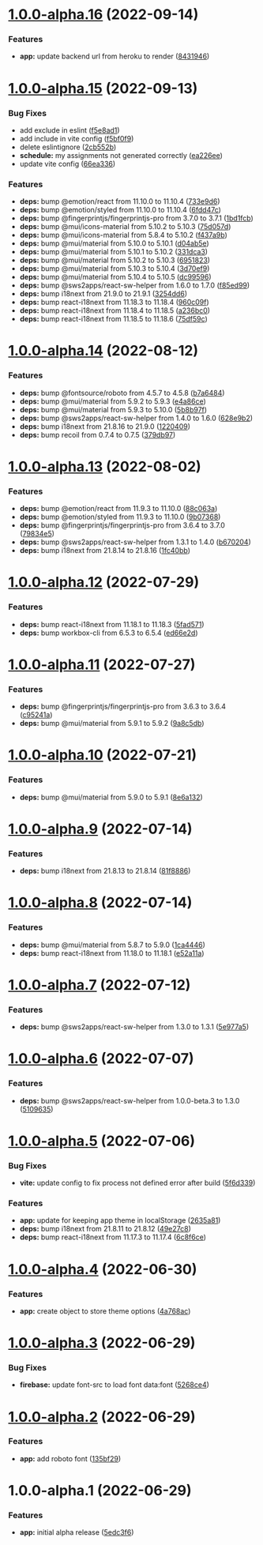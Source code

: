 # [1.0.0-alpha.16](https://github.com/sws2apps/sws-pocket/compare/v1.0.0-alpha.15...v1.0.0-alpha.16) (2022-09-14)


### Features

* **app:** update backend url from heroku to render ([8431946](https://github.com/sws2apps/sws-pocket/commit/8431946ff00fb9537d13402818fef3d7750c312c))

# [1.0.0-alpha.15](https://github.com/sws2apps/sws-pocket/compare/v1.0.0-alpha.14...v1.0.0-alpha.15) (2022-09-13)


### Bug Fixes

* add exclude in eslint ([f5e8ad1](https://github.com/sws2apps/sws-pocket/commit/f5e8ad18346293f6b75a3b112fa8c675c5bc540c))
* add include in vite config ([f5bf0f9](https://github.com/sws2apps/sws-pocket/commit/f5bf0f9fbdeeb55b2d1f7ed3fd3b08b58adde00a))
* delete eslintignore ([2cb552b](https://github.com/sws2apps/sws-pocket/commit/2cb552b1002eeb99eb518650f2ccf783fb5476d9))
* **schedule:** my assignments not generated correctly ([ea226ee](https://github.com/sws2apps/sws-pocket/commit/ea226ee876188182455d635d4cbecf32d17e17a8))
* update vite config ([66ea336](https://github.com/sws2apps/sws-pocket/commit/66ea3361805cc7dacff31dcf47f72ade1e225b48))


### Features

* **deps:** bump @emotion/react from 11.10.0 to 11.10.4 ([733e9d6](https://github.com/sws2apps/sws-pocket/commit/733e9d69bc27d9a7fb736e80fd14ca42e0e59d7d))
* **deps:** bump @emotion/styled from 11.10.0 to 11.10.4 ([6fdd47c](https://github.com/sws2apps/sws-pocket/commit/6fdd47cb84142334f1d3bce5431c71f11bc1f496))
* **deps:** bump @fingerprintjs/fingerprintjs-pro from 3.7.0 to 3.7.1 ([1bd1fcb](https://github.com/sws2apps/sws-pocket/commit/1bd1fcb8d408d732cea290517b0ae482953486bb))
* **deps:** bump @mui/icons-material from 5.10.2 to 5.10.3 ([75d057d](https://github.com/sws2apps/sws-pocket/commit/75d057ded7559d31cdd7091dd748a2808638df4f))
* **deps:** bump @mui/icons-material from 5.8.4 to 5.10.2 ([f437a9b](https://github.com/sws2apps/sws-pocket/commit/f437a9bd498d3d5b0d87dc5fe89c7abd7d4e11df))
* **deps:** bump @mui/material from 5.10.0 to 5.10.1 ([d04ab5e](https://github.com/sws2apps/sws-pocket/commit/d04ab5efb8b668699cfe8185aad946f0de8a71e4))
* **deps:** bump @mui/material from 5.10.1 to 5.10.2 ([331dca3](https://github.com/sws2apps/sws-pocket/commit/331dca3fc21c98e4a04e3fdda4487bc0bc5926a8))
* **deps:** bump @mui/material from 5.10.2 to 5.10.3 ([6951823](https://github.com/sws2apps/sws-pocket/commit/6951823b5aba39baed27deacf1842d6e13a3f551))
* **deps:** bump @mui/material from 5.10.3 to 5.10.4 ([3d70ef9](https://github.com/sws2apps/sws-pocket/commit/3d70ef9063765331684812554890d966773c8f1b))
* **deps:** bump @mui/material from 5.10.4 to 5.10.5 ([dc99596](https://github.com/sws2apps/sws-pocket/commit/dc99596c91e02502b5a10b8c0bccf14848dec2e2))
* **deps:** bump @sws2apps/react-sw-helper from 1.6.0 to 1.7.0 ([f85ed99](https://github.com/sws2apps/sws-pocket/commit/f85ed99f7ee44ec5a1de6a43b0ecc8b8138c9157))
* **deps:** bump i18next from 21.9.0 to 21.9.1 ([3254dd6](https://github.com/sws2apps/sws-pocket/commit/3254dd65248ac47aefd6b4dd86fd682698ca9d6c))
* **deps:** bump react-i18next from 11.18.3 to 11.18.4 ([960c09f](https://github.com/sws2apps/sws-pocket/commit/960c09fad546fd78a0f238edabd26e54c583e3e2))
* **deps:** bump react-i18next from 11.18.4 to 11.18.5 ([a236bc0](https://github.com/sws2apps/sws-pocket/commit/a236bc0e282b3c680a03964fa7c3d1c73bc8e81f))
* **deps:** bump react-i18next from 11.18.5 to 11.18.6 ([75df59c](https://github.com/sws2apps/sws-pocket/commit/75df59cdaf45b0639b119adc2155b0b54191612e))

# [1.0.0-alpha.14](https://github.com/sws2apps/sws-pocket/compare/v1.0.0-alpha.13...v1.0.0-alpha.14) (2022-08-12)


### Features

* **deps:** bump @fontsource/roboto from 4.5.7 to 4.5.8 ([b7a6484](https://github.com/sws2apps/sws-pocket/commit/b7a648463e6460307a2f7f188e0d4f4a172a56f7))
* **deps:** bump @mui/material from 5.9.2 to 5.9.3 ([e4a86ce](https://github.com/sws2apps/sws-pocket/commit/e4a86cea2d8948aeaf803126c8bbc23a237bbade))
* **deps:** bump @mui/material from 5.9.3 to 5.10.0 ([5b8b97f](https://github.com/sws2apps/sws-pocket/commit/5b8b97f8524b14dc2c51d92d004e59df284560a8))
* **deps:** bump @sws2apps/react-sw-helper from 1.4.0 to 1.6.0 ([628e9b2](https://github.com/sws2apps/sws-pocket/commit/628e9b25c3739ad46aa33f65e6f6364aebcd51eb))
* **deps:** bump i18next from 21.8.16 to 21.9.0 ([1220409](https://github.com/sws2apps/sws-pocket/commit/12204095ae2c041426cd21cd950c3e2a279a072b))
* **deps:** bump recoil from 0.7.4 to 0.7.5 ([379db97](https://github.com/sws2apps/sws-pocket/commit/379db97d742c4cbdb62d64e2aa93bbe21db09680))

# [1.0.0-alpha.13](https://github.com/sws2apps/sws-pocket/compare/v1.0.0-alpha.12...v1.0.0-alpha.13) (2022-08-02)


### Features

* **deps:** bump @emotion/react from 11.9.3 to 11.10.0 ([88c063a](https://github.com/sws2apps/sws-pocket/commit/88c063a22e604060773f062ae19254f6740ef6f2))
* **deps:** bump @emotion/styled from 11.9.3 to 11.10.0 ([9b07368](https://github.com/sws2apps/sws-pocket/commit/9b07368fb214fb0b9cb4b78475597c1d049674b8))
* **deps:** bump @fingerprintjs/fingerprintjs-pro from 3.6.4 to 3.7.0 ([79834e5](https://github.com/sws2apps/sws-pocket/commit/79834e5d896f60635239cfd5407875adb7bf04a4))
* **deps:** bump @sws2apps/react-sw-helper from 1.3.1 to 1.4.0 ([b670204](https://github.com/sws2apps/sws-pocket/commit/b67020446587cb1c165a0d18bb69647326e3feb8))
* **deps:** bump i18next from 21.8.14 to 21.8.16 ([1fc40bb](https://github.com/sws2apps/sws-pocket/commit/1fc40bb5d153c5193172997d3e8fc5a64ed3122b))

# [1.0.0-alpha.12](https://github.com/sws2apps/sws-pocket/compare/v1.0.0-alpha.11...v1.0.0-alpha.12) (2022-07-29)


### Features

* **deps:** bump react-i18next from 11.18.1 to 11.18.3 ([5fad571](https://github.com/sws2apps/sws-pocket/commit/5fad5719cd510dadbd3e351391413b8584bc702c))
* **deps:** bump workbox-cli from 6.5.3 to 6.5.4 ([ed66e2d](https://github.com/sws2apps/sws-pocket/commit/ed66e2d300c98b7bb6eb91a52a11e57683c9eafa))

# [1.0.0-alpha.11](https://github.com/sws2apps/sws-pocket/compare/v1.0.0-alpha.10...v1.0.0-alpha.11) (2022-07-27)


### Features

* **deps:** bump @fingerprintjs/fingerprintjs-pro from 3.6.3 to 3.6.4 ([c95241a](https://github.com/sws2apps/sws-pocket/commit/c95241a35c329271a63653d641f121e60ac98e92))
* **deps:** bump @mui/material from 5.9.1 to 5.9.2 ([9a8c5db](https://github.com/sws2apps/sws-pocket/commit/9a8c5db94e2810105bd0426a9c58f5e9f9a19de1))

# [1.0.0-alpha.10](https://github.com/sws2apps/sws-pocket/compare/v1.0.0-alpha.9...v1.0.0-alpha.10) (2022-07-21)


### Features

* **deps:** bump @mui/material from 5.9.0 to 5.9.1 ([8e6a132](https://github.com/sws2apps/sws-pocket/commit/8e6a132caaa31a859ab2febec5d7c5d84a883edb))

# [1.0.0-alpha.9](https://github.com/sws2apps/sws-pocket/compare/v1.0.0-alpha.8...v1.0.0-alpha.9) (2022-07-14)


### Features

* **deps:** bump i18next from 21.8.13 to 21.8.14 ([81f8886](https://github.com/sws2apps/sws-pocket/commit/81f8886887e545393eff61cce9704400ebd071ab))

# [1.0.0-alpha.8](https://github.com/sws2apps/sws-pocket/compare/v1.0.0-alpha.7...v1.0.0-alpha.8) (2022-07-14)


### Features

* **deps:** bump @mui/material from 5.8.7 to 5.9.0 ([1ca4446](https://github.com/sws2apps/sws-pocket/commit/1ca4446c87cb984b1f17da2a36101f5356fcaf84))
* **deps:** bump react-i18next from 11.18.0 to 11.18.1 ([e52a11a](https://github.com/sws2apps/sws-pocket/commit/e52a11ac1cbafa363ceae4332fc31a37e95efe9d))

# [1.0.0-alpha.7](https://github.com/sws2apps/sws-pocket/compare/v1.0.0-alpha.6...v1.0.0-alpha.7) (2022-07-12)


### Features

* **deps:** bump @sws2apps/react-sw-helper from 1.3.0 to 1.3.1 ([5e977a5](https://github.com/sws2apps/sws-pocket/commit/5e977a58e70bccba1c9151940d61e8382ec9bbd5))

# [1.0.0-alpha.6](https://github.com/sws2apps/sws-pocket/compare/v1.0.0-alpha.5...v1.0.0-alpha.6) (2022-07-07)


### Features

* **deps:** bump @sws2apps/react-sw-helper from 1.0.0-beta.3 to 1.3.0 ([5109635](https://github.com/sws2apps/sws-pocket/commit/5109635a098ab55d878a680c2933010e90c7b88f))

# [1.0.0-alpha.5](https://github.com/sws2apps/sws-pocket/compare/v1.0.0-alpha.4...v1.0.0-alpha.5) (2022-07-06)


### Bug Fixes

* **vite:** update config to fix process not defined error after build ([5f6d339](https://github.com/sws2apps/sws-pocket/commit/5f6d3394de834d1b0d2581ab1dbd1621c49411a5))


### Features

* **app:** update for keeping app theme in localStorage ([2635a81](https://github.com/sws2apps/sws-pocket/commit/2635a817db80ffbe6ba50ea415a6e32221bd4c1f))
* **deps:** bump i18next from 21.8.11 to 21.8.12 ([49e27c8](https://github.com/sws2apps/sws-pocket/commit/49e27c87737c280d1c8edf04324fa2da1cabce4f))
* **deps:** bump react-i18next from 11.17.3 to 11.17.4 ([6c8f6ce](https://github.com/sws2apps/sws-pocket/commit/6c8f6ceef554f903add0e39d4109bce8735bac8c))

# [1.0.0-alpha.4](https://github.com/sws2apps/sws-pocket/compare/v1.0.0-alpha.3...v1.0.0-alpha.4) (2022-06-30)


### Features

* **app:** create object to store theme options ([4a768ac](https://github.com/sws2apps/sws-pocket/commit/4a768ace2042b8fae58ccaf85c7012262b8dbd88))

# [1.0.0-alpha.3](https://github.com/sws2apps/sws-pocket/compare/v1.0.0-alpha.2...v1.0.0-alpha.3) (2022-06-29)


### Bug Fixes

* **firebase:** update font-src to load font data:font ([5268ce4](https://github.com/sws2apps/sws-pocket/commit/5268ce44c12d695e05ddd52827500f61ba1755f8))

# [1.0.0-alpha.2](https://github.com/sws2apps/sws-pocket/compare/v1.0.0-alpha.1...v1.0.0-alpha.2) (2022-06-29)


### Features

* **app:** add roboto font ([135bf29](https://github.com/sws2apps/sws-pocket/commit/135bf29e07cb1ee4dacf32a92ec6601a1d0fed5f))

# 1.0.0-alpha.1 (2022-06-29)


### Features

* **app:** initial alpha release ([5edc3f6](https://github.com/sws2apps/sws-pocket/commit/5edc3f64199c52bcdb64fb8592a635133e26a79f))
